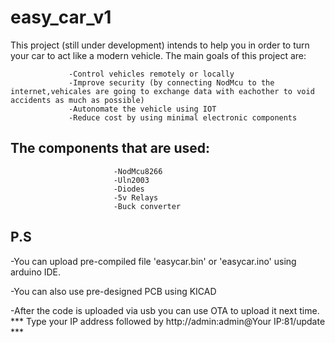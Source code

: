 # easy_car_v1

This project (still under development) intends to help you in order to turn your car to act like a modern vehicle. 
The main goals of this project are:
                 
                 -Control vehicles remotely or locally
                 -Improve security (by connecting NodMcu to the internet,vehicales are going to exchange data with eachother to void accidents as much as possible)
                 -Autonomate the vehicle using IOT
                 -Reduce cost by using minimal electronic components

## The components that are used:
                           
                           -NodMcu8266
                           -Uln2003
                           -Diodes
                           -5v Relays
                           -Buck converter
 
## P.S

 -You can upload pre-compiled file 'easycar.bin' or 'easycar.ino' using arduino IDE.

 -You can also use pre-designed PCB using KICAD

 -After the code is uploaded via usb you can use OTA to upload it next time. *** Type your IP address followed by http://admin:admin@Your IP:81/update ***
